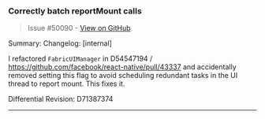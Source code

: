 ### Correctly batch reportMount calls

> Issue #50090 - [View on GitHub](https://github.com/facebook/react-native/pull/50090)

Summary:
Changelog: [internal]

I refactored `FabricUIManager` in D54547194 / https://github.com/facebook/react-native/pull/43337 and accidentally removed setting this flag to avoid scheduling redundant tasks in the UI thread to report mount. This fixes it.

Differential Revision: D71387374




---


